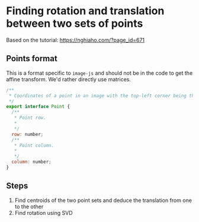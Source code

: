 # Finding rotation and translation between two sets of points

Based on the tutorial: https://nghiaho.com/?page_id=671

## Points format

This is a format specific to `image-js` and should not be in the code to get the affine transform. We'd rather directly use matrices.

```js
/**
 * Coordinates of a point in an image with the top-left corner being the reference point.
 */
export interface Point {
  /**
   * Point row.
   *
   */
  row: number;
  /**
   * Point column.
   *
   */
  column: number;
}
```

## Steps

1. Find centroids of the two point sets and deduce the translation from one to the other
2. Find rotation using SVD
